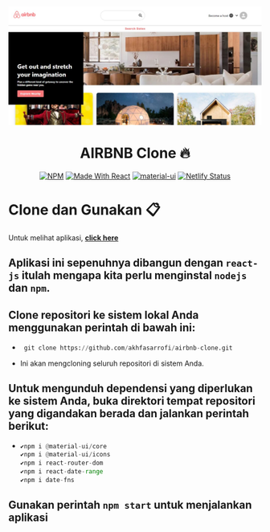 <p align="center"> 
    <img src="images/banner.JPG" align="center"></img>
</p>

<h1 align="center"> AIRBNB Clone 🔥 </h1> 

<p align="center">
  <a href="https://www.npmjs.com/package/npm/v/6.13.4"><img alt="NPM" src="https://img.shields.io/badge/npm-6.13.7-blueviolet?style=flat-square" /></a>
  <a href="https://reactjs.org/"><img alt="Made With React" src="https://img.shields.io/badge/made%20with-react-61DAFB?style=flat-square" /></a>
  <a href="https://material-ui.com/"><img alt="material-ui" src="https://img.shields.io/badge/material--ui-v4.11.0%20-blue" /></a>
  <a href="https://app.netlify.com/sites/akhfas-airbnb-clone/deploys"><img alt="Netlify Status" src="https://api.netlify.com/api/v1/badges/abf59f82-3251-4040-b24c-949b86691642/deploy-status?style=flat-square" /></a>
</p>

# Clone dan Gunakan 📋

Untuk melihat aplikasi, **[click here](https://akhfas-airbnb-clone.netlify.app/)**

## Aplikasi ini sepenuhnya dibangun dengan `react-js` itulah mengapa kita perlu menginstal `nodejs` dan `npm`.

## Clone repositori ke sistem lokal Anda menggunakan perintah di bawah ini:
  - ```python
     git clone https://github.com/akhfasarrofi/airbnb-clone.git
    ```
  - Ini akan mengcloning seluruh repositori di sistem Anda.
## Untuk mengunduh dependensi yang diperlukan ke sistem Anda, buka direktori tempat repositori yang digandakan  berada dan jalankan perintah berikut:
  - ```python
    ✔️npm i @material-ui/core
    ✔️npm i @material-ui/icons
    ✔️npm i react-router-dom
    ✔️npm i react-date-range
    ✔️npm i date-fns
    ```
 ## Gunakan perintah `npm start` untuk menjalankan aplikasi
